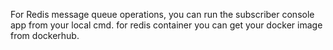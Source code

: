 For Redis message queue operations, you can run the subscriber console app from your local cmd.
for redis container you can get your docker image from dockerhub.
